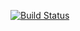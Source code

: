 [![Build Status](https://travis-ci.com/emmaodia/kycelections.svg?branch=master)](https://travis-ci.com/emmaodia/kycelections)
